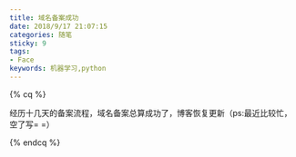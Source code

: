 ```yaml
---
title: 域名备案成功
date: 2018/9/17 21:07:15
categories: 随笔
sticky: 9
tags: 
- Face
keywords: 机器学习,python
---
```


{% cq %} 

经历十几天的备案流程，域名备案总算成功了，博客恢复更新（ps:最近比较忙，空了写= =）

{% endcq %}